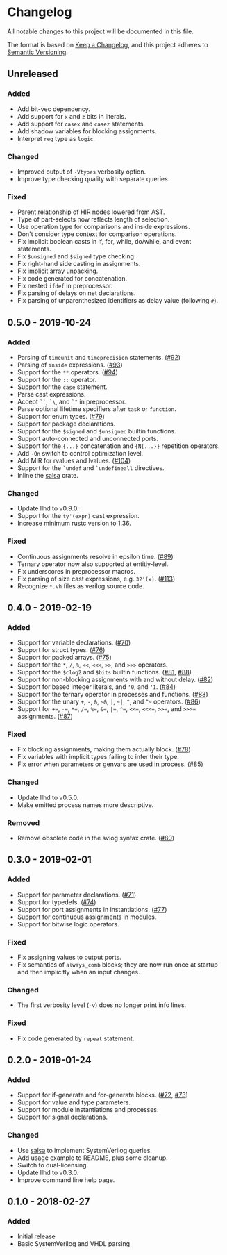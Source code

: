 # Changelog
All notable changes to this project will be documented in this file.

The format is based on [Keep a Changelog](https://keepachangelog.com/en/1.0.0/), and this project adheres to [Semantic Versioning](https://semver.org/spec/v2.0.0.html).

## Unreleased
### Added
- Add bit-vec dependency.
- Add support for `x` and `z` bits in literals.
- Add support for `casex` and `casez` statements.
- Add shadow variables for blocking assignments.
- Interpret `reg` type as `logic`.

### Changed
- Improved output of `-Vtypes` verbosity option.
- Improve type checking quality with separate queries.

### Fixed
- Parent relationship of HIR nodes lowered from AST.
- Type of part-selects now reflects length of selection.
- Use operation type for comparisons and inside expressions.
- Don't consider type context for comparison operations.
- Fix implicit boolean casts in if, for, while, do/while, and event statements.
- Fix `$unsigned` and `$signed` type checking.
- Fix right-hand side casting in assignments.
- Fix implicit array unpacking.
- Fix code generated for concatenation.
- Fix nested `ifdef` in preprocessor.
- Fix parsing of delays on net declarations.
- Fix parsing of unparenthesized identifiers as delay value (following `#`).

## 0.5.0 - 2019-10-24
### Added
- Parsing of `timeunit` and `timeprecision` statements. ([#92](https://github.com/fabianschuiki/moore/issues/92))
- Parsing of `inside` expressions. ([#93](https://github.com/fabianschuiki/moore/issues/93))
- Support for the `**` operators. ([#94](https://github.com/fabianschuiki/moore/issues/94))
- Support for the `::` operator.
- Support for the `case` statement.
- Parse cast expressions.
- Accept ``` `` ```, `` `\ ``, and `` `" `` in preprocessor.
- Parse optional lifetime specifiers after `task` or `function`.
- Support for enum types. ([#79](https://github.com/fabianschuiki/moore/issues/79))
- Support for package declarations.
- Support for the `$signed` and `$unsigned` builtin functions.
- Support auto-connected and unconnected ports.
- Support for the `{...}` concatenation and `{N{...}}` repetition operators.
- Add `-On` switch to control optimization level.
- Add MIR for rvalues and lvalues. ([#104](https://github.com/fabianschuiki/moore/issues/104))
- Support for the ``` `undef ``` and ``` `undefineall ``` directives.
- Inline the [salsa](https://github.com/fabianschuiki/salsa/tree/moore) crate.

### Changed
- Update llhd to v0.9.0.
- Support for the `ty'(expr)` cast expression.
- Increase minimum rustc version to 1.36.

### Fixed
- Continuous assignments resolve in epsilon time. ([#89](https://github.com/fabianschuiki/moore/issues/89))
- Ternary operator now also supported at entitiy-level.
- Fix underscores in preprocessor macros.
- Fix parsing of size cast expressions, e.g. `32'(x)`. ([#113](https://github.com/fabianschuiki/moore/issues/113))
- Recognize `*.vh` files as verilog source code.

## 0.4.0 - 2019-02-19
### Added
- Support for variable declarations. ([#70](https://github.com/fabianschuiki/moore/issues/70))
- Support for struct types. ([#76](https://github.com/fabianschuiki/moore/issues/76))
- Support for packed arrays. ([#75](https://github.com/fabianschuiki/moore/issues/75))
- Support for the `*`, `/`, `%`, `<<`, `<<<`, `>>`, and `>>>` operators.
- Support for the `$clog2` and `$bits` builtin functions. ([#81](https://github.com/fabianschuiki/moore/issues/81), [#88](https://github.com/fabianschuiki/moore/issues/88))
- Support for non-blocking assignments with and without delay. ([#82](https://github.com/fabianschuiki/moore/issues/82))
- Support for based integer literals, and `'0`, and `'1`. ([#84](https://github.com/fabianschuiki/moore/issues/84))
- Support for the ternary operator in processes and functions. ([#83](https://github.com/fabianschuiki/moore/issues/83))
- Support for the unary `+`, `-`, `&`, `~&`, `|`, `~|`, `^`, and `^~` operators. ([#86](https://github.com/fabianschuiki/moore/issues/86))
- Support for `+=`, `-=`, `*=`, `/=`, `%=`, `&=`, `|=`, `^=`, `<<=`, `<<<=`, `>>=`, and `>>>=` assignments. ([#87](https://github.com/fabianschuiki/moore/issues/87))

### Fixed
- Fix blocking assignments, making them actually block. ([#78](https://github.com/fabianschuiki/moore/issues/78))
- Fix variables with implicit types failing to infer their type.
- Fix error when parameters or genvars are used in process. ([#85](https://github.com/fabianschuiki/moore/issues/85))

### Changed
- Update llhd to v0.5.0.
- Make emitted process names more descriptive.

### Removed
- Remove obsolete code in the svlog syntax crate. ([#80](https://github.com/fabianschuiki/moore/issues/80))

## 0.3.0 - 2019-02-01
### Added
- Support for parameter declarations. ([#71](https://github.com/fabianschuiki/moore/issues/71))
- Support for typedefs. ([#74](https://github.com/fabianschuiki/moore/issues/74))
- Support for port assignments in instantiations. ([#77](https://github.com/fabianschuiki/moore/issues/77))
- Support for continuous assignments in modules.
- Support for bitwise logic operators.

### Fixed
- Fix assigning values to output ports.
- Fix semantics of `always_comb` blocks; they are now run once at startup and then implicitly when an input changes.

### Changed
- The first verbosity level (`-v`) does no longer print info lines.

### Fixed
- Fix code generated by `repeat` statement.

## 0.2.0 - 2019-01-24
### Added
- Support for if-generate and for-generate blocks. ([#72](https://github.com/fabianschuiki/moore/issues/72), [#73](https://github.com/fabianschuiki/moore/issues/73))
- Support for value and type parameters.
- Support for module instantiations and processes.
- Support for signal declarations.

### Changed
- Use [salsa](https://github.com/salsa-rs/salsa) to implement SystemVerilog queries.
- Add usage example to README, plus some cleanup.
- Switch to dual-licensing.
- Update llhd to v0.3.0.
- Improve command line help page.

## 0.1.0 - 2018-02-27
### Added
- Initial release
- Basic SystemVerilog and VHDL parsing
